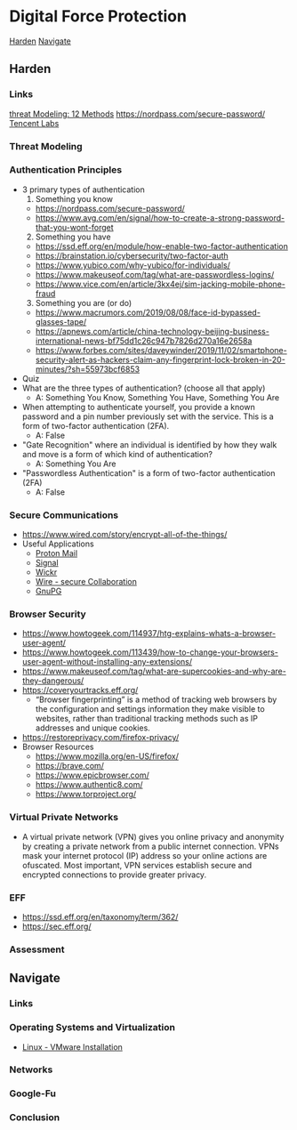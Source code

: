 # Digital Force Protection

[Harden](#Harden)
[Navigate](#Navigate)

## Harden
### Links
[threat Modeling: 12 Methods](https://insights.sei.cmu.edu/sei_blog/2018/12/threat-modeling-12-available-methods.html)
https://nordpass.com/secure-password/
[Tencent Labs](https://xlab.tencent.com/en/)

### Threat Modeling
### Authentication Principles
- 3 primary types of authentication
  1. Something you know
    - https://nordpass.com/secure-password/
    - https://www.avg.com/en/signal/how-to-create-a-strong-password-that-you-wont-forget
  2. Something you have
    - https://ssd.eff.org/en/module/how-enable-two-factor-authentication
    - https://brainstation.io/cybersecurity/two-factor-auth
    - https://www.yubico.com/why-yubico/for-individuals/
    - https://www.makeuseof.com/tag/what-are-passwordless-logins/
    - https://www.vice.com/en/article/3kx4ej/sim-jacking-mobile-phone-fraud
  3. Something you are (or do)
    - https://www.macrumors.com/2019/08/08/face-id-bypassed-glasses-tape/
    - https://apnews.com/article/china-technology-beijing-business-international-news-bf75dd1c26c947b7826d270a16e2658a
    - https://www.forbes.com/sites/daveywinder/2019/11/02/smartphone-security-alert-as-hackers-claim-any-fingerprint-lock-broken-in-20-minutes/?sh=55973bcf6853
 - Quiz
  - What are the three types of authentication? (choose all that apply)
    - A: Something You Know, Something You Have, Something You Are
  - When attempting to authenticate yourself, you provide a known password and a pin number previously set with the service. This is a form of two-factor authentication (2FA).
    - A: False
  - "Gate Recognition" where an individual is identified by how they walk and move is a form of which kind of authentication?
    - A: Something You Are
  - "Passwordless Authentication" is a form of two-factor authentication (2FA)
    - A: False
### Secure Communications
- https://www.wired.com/story/encrypt-all-of-the-things/
- Useful Applications
  - [Proton Mail](https://protonmail.com/)
  - [Signal](https://signal.org/)
  - [Wickr](https://wickr.com/)
  - [Wire - secure Collaboration](https://wire.com/en/)
  - [GnuPG](https://gnupg.org/)
### Browser Security
- https://www.howtogeek.com/114937/htg-explains-whats-a-browser-user-agent/
- https://www.howtogeek.com/113439/how-to-change-your-browsers-user-agent-without-installing-any-extensions/
- https://www.makeuseof.com/tag/what-are-supercookies-and-why-are-they-dangerous/
- https://coveryourtracks.eff.org/
  - “Browser fingerprinting” is a method of tracking web browsers by the configuration and settings information they make visible to websites, rather than traditional tracking methods such as IP addresses and unique cookies.
- https://restoreprivacy.com/firefox-privacy/
- Browser Resources
  - https://www.mozilla.org/en-US/firefox/
  - https://brave.com/
  - https://www.epicbrowser.com/
  - https://www.authentic8.com/
  - https://www.torproject.org/

### Virtual Private Networks
- A virtual private network (VPN) gives you online privacy and anonymity by creating a private network from a public internet connection. VPNs mask your internet protocol (IP) address so your online actions are ofuscated. Most important, VPN services establish secure and encrypted connections to provide greater privacy.

### EFF
- https://ssd.eff.org/en/taxonomy/term/362/
- https://sec.eff.org/

### Assessment

## Navigate
### Links


### Operating Systems and Virtualization
- [Linux - VMware Installation](https://tutorials.cyberaces.org/tutorials/view/1-1-1.html)
### Networks
### Google-Fu
### Conclusion